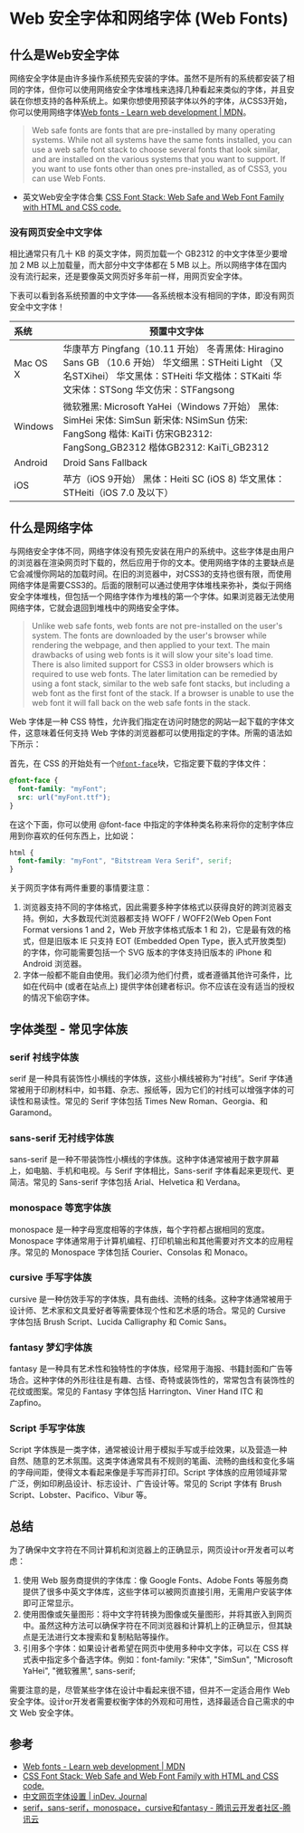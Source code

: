 # Web 安全字体和网络字体 (Web Fonts)

## 什么是Web安全字体

网络安全字体是由许多操作系统预先安装的字体。虽然不是所有的系统都安装了相同的字体，但你可以使用网络安全字体堆栈来选择几种看起来类似的字体，并且安装在你想支持的各种系统上。如果你想使用预装字体以外的字体，从CSS3开始，你可以使用网络字体[Web fonts - Learn web development | MDN](https://developer.mozilla.org/en-US/docs/Learn/CSS/Styling_text/Web_fonts)。

> Web safe fonts are fonts that are pre-installed by many operating systems. While not all systems have the same fonts installed, you can use a web safe font stack to choose several fonts that look similar, and are installed on the various systems that you want to support. If you want to use fonts other than ones pre-installed, as of CSS3, you can use Web Fonts.

- 英文Web安全字体合集 [CSS Font Stack: Web Safe and Web Font Family with HTML and CSS code.](https://www.cssfontstack.com/)

### 没有网页安全中文字体

相比通常只有几十 KB 的英文字体，网页加载一个 GB2312 的中文字体至少要增加 2 MB 以上加载量，而大部分中文字体都在 5 MB 以上。所以网络字体在国内没有流行起来，还是要像英文网页好多年前一样，用网页安全字体。

下表可以看到各系统预置的中文字体——各系统根本没有相同的字体，即没有网页安全中文字体！

| 系统     | 预置中文字体                                                 |
| :------- | ------------------------------------------------------------ |
| Mac OS X | 华康苹方 Pingfang（10.11 开始） 冬青黑体: Hiragino Sans GB （10.6 开始） 华文细黑：STHeiti Light （又名STXihei） 华文黑体：STHeiti 华文楷体：STKaiti 华文宋体：STSong 华文仿宋：STFangsong |
| Windows  | 微软雅黑: Microsoft YaHei（Windows 7开始） 黑体: SimHei 宋体: SimSun 新宋体: NSimSun 仿宋: FangSong 楷体: KaiTi 仿宋GB2312: FangSong_GB2312 楷体GB2312: KaiTi_GB2312 |
| Android  | Droid Sans Fallback                                          |
| iOS      | 苹方（iOS 9开始） 黑体：Heiti SC (iOS 8) 华文黑体：STHeiti（iOS 7.0 及以下） |

## 什么是网络字体

与网络安全字体不同，网络字体没有预先安装在用户的系统中。这些字体是由用户的浏览器在渲染网页时下载的，然后应用于你的文本。使用网络字体的主要缺点是它会减慢你网站的加载时间。在旧的浏览器中，对CSS3的支持也很有限，而使用网络字体是需要CSS3的。后面的限制可以通过使用字体堆栈来弥补，类似于网络安全字体堆栈，但包括一个网络字体作为堆栈的第一个字体。如果浏览器无法使用网络字体，它就会退回到堆栈中的网络安全字体。

> Unlike web safe fonts, web fonts are not pre-installed on the user's system. The fonts are downloaded by the user's browser while rendering the webpage, and then applied to your text. The main drawbacks of using web fonts is it will slow your site's load time. There is also limited support for CSS3 in older browsers which is required to use web fonts. The later limitation can be remedied by using a font stack, similar to the web safe font stacks, but including a web font as the first font of the stack. If a browser is unable to use the web font it will fall back on the web safe fonts in the stack.

Web 字体是一种 CSS 特性，允许我们指定在访问时随您的网站一起下载的字体文件，这意味着任何支持 Web 字体的浏览器都可以使用指定的字体。所需的语法如下所示：

首先，在 CSS 的开始处有一个[`@font-face`](https://developer.mozilla.org/zh-CN/docs/Web/CSS/@font-face)块，它指定要下载的字体文件：

```css
@font-face {
  font-family: "myFont";
  src: url("myFont.ttf");
}
```

在这个下面，你可以使用 @font-face 中指定的字体种类名称来将你的定制字体应用到你喜欢的任何东西上，比如说：

```css
html {
  font-family: "myFont", "Bitstream Vera Serif", serif;
}
```

关于网页字体有两件重要的事情要注意：

1. 浏览器支持不同的字体格式，因此需要多种字体格式以获得良好的跨浏览器支持。例如，大多数现代浏览器都支持 WOFF / WOFF2(Web Open Font Format versions 1 and 2，Web 开放字体格式版本 1 和 2)，它是最有效的格式，但是旧版本 IE 只支持 EOT (Embedded Open Type，嵌入式开放类型) 的字体，你可能需要包括一个 SVG 版本的字体支持旧版本的 iPhone 和 Android 浏览器。
2. 字体一般都不能自由使用。我们必须为他们付费，或者遵循其他许可条件，比如在代码中 (或者在站点上) 提供字体创建者标识。你不应该在没有适当的授权的情况下偷窃字体。

## 字体类型 - 常见字体族

### serif 衬线字体族

serif 是一种具有装饰性小横线的字体族，这些小横线被称为“衬线”。Serif 字体通常被用于印刷材料中，如书籍、杂志、报纸等，因为它们的衬线可以增强字体的可读性和易读性。常见的 Serif 字体包括 Times New Roman、Georgia、和 Garamond。

### sans-serif 无衬线字体族

sans-serif 是一种不带装饰性小横线的字体族。这种字体通常被用于数字屏幕上，如电脑、手机和电视。与 Serif 字体相比，Sans-serif 字体看起来更现代、更简洁。常见的 Sans-serif 字体包括 Arial、Helvetica 和 Verdana。

### monospace 等宽字体族

monospace 是一种字母宽度相等的字体族，每个字符都占据相同的宽度。Monospace 字体通常用于计算机编程、打印机输出和其他需要对齐文本的应用程序。常见的 Monospace 字体包括 Courier、Consolas 和 Monaco。

### cursive 手写字体族

cursive 是一种仿效手写的字体族，具有曲线、流畅的线条。这种字体通常被用于设计师、艺术家和文具爱好者等需要体现个性和艺术感的场合。常见的 Cursive 字体包括 Brush Script、Lucida Calligraphy 和 Comic Sans。

### fantasy 梦幻字体族

fantasy 是一种具有艺术性和独特性的字体族，经常用于海报、书籍封面和广告等场合。这种字体的外形往往是有趣、古怪、奇特或装饰性的，常常包含有装饰性的花纹或图案。常见的 Fantasy 字体包括 Harrington、Viner Hand ITC 和 Zapfino。

### Script 手写字体族

Script 字体族是一类字体，通常被设计用于模拟手写或手绘效果，以及营造一种自然、随意的艺术氛围。这类字体通常具有不规则的笔画、流畅的曲线和变化多端的字母间距，使得文本看起来像是手写而非打印。Script 字体族的应用领域非常广泛，例如印刷品设计、标志设计、广告设计等。常见的 Script 字体有 Brush Script、Lobster、Pacifico、Vibur 等。

## 总结

为了确保中文字符在不同计算机和浏览器上的正确显示，网页设计or开发者可以考虑：

1.  使用 Web 服务商提供的字体库：像 Google Fonts、Adobe Fonts 等服务商提供了很多中英文字体库，这些字体可以被网页直接引用，无需用户安装字体即可正常显示。
2.  使用图像或矢量图形：将中文字符转换为图像或矢量图形，并将其嵌入到网页中。虽然这种方法可以确保字符在不同浏览器和计算机上的正确显示，但其缺点是无法进行文本搜索和复制粘贴等操作。
3.  引用多个字体：如果设计者希望在网页中使用多种中文字体，可以在 CSS 样式表中指定多个备选字体。例如：font-family: "宋体", "SimSun", "Microsoft YaHei", "微软雅黑", sans-serif;

需要注意的是，尽管某些字体在设计中看起来很不错，但并不一定适合用作 Web 安全字体。设计or开发者需要权衡字体的外观和可用性，选择最适合自己需求的中文 Web 安全字体。

## 参考

- [Web fonts - Learn web development | MDN](https://developer.mozilla.org/en-US/docs/Learn/CSS/Styling_text/Web_fonts)
- [CSS Font Stack: Web Safe and Web Font Family with HTML and CSS code.](https://www.cssfontstack.com/)
- [中文网页字体设置 | inDev. Journal](https://frankindev.com/2018/03/01/chinese-fonts-in-web/)
- [serif，sans-serif，monospace，cursive和fantasy - 腾讯云开发者社区-腾讯云](https://cloud.tencent.com/developer/article/1444565)

